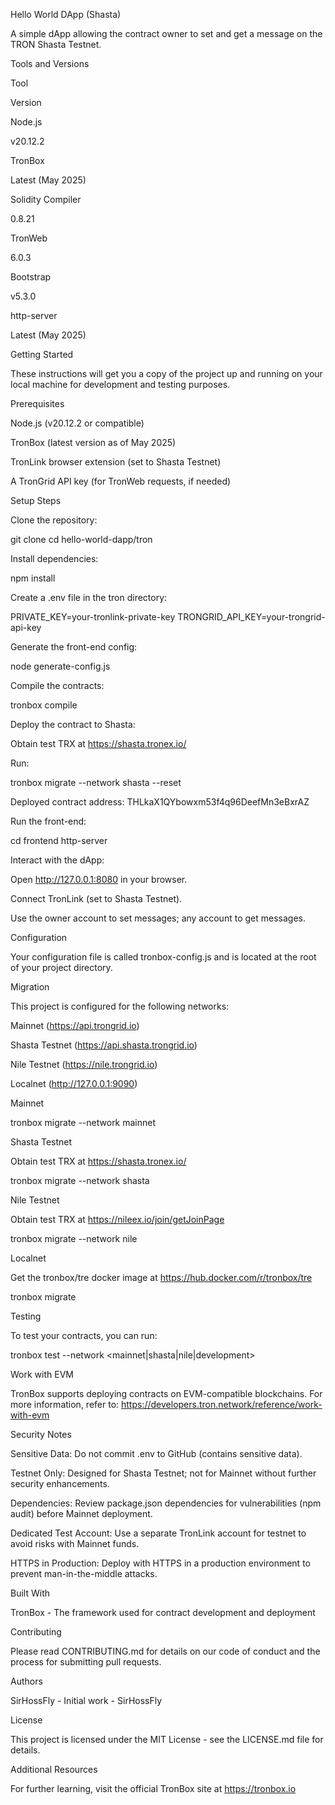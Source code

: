 Hello World DApp (Shasta)

A simple dApp allowing the contract owner to set and get a message on the TRON Shasta Testnet.

Tools and Versions







Tool



Version





Node.js



v20.12.2





TronBox



Latest (May 2025)





Solidity Compiler



0.8.21





TronWeb



6.0.3





Bootstrap



v5.3.0





http-server



Latest (May 2025)

Getting Started

These instructions will get you a copy of the project up and running on your local machine for development and testing purposes.

Prerequisites





Node.js (v20.12.2 or compatible)



TronBox (latest version as of May 2025)



TronLink browser extension (set to Shasta Testnet)



A TronGrid API key (for TronWeb requests, if needed)

Setup Steps





Clone the repository:

git clone <your-repo-url>
cd hello-world-dapp/tron



Install dependencies:

npm install



Create a .env file in the tron directory:

PRIVATE_KEY=your-tronlink-private-key
TRONGRID_API_KEY=your-trongrid-api-key



Generate the front-end config:

node generate-config.js



Compile the contracts:

tronbox compile



Deploy the contract to Shasta:





Obtain test TRX at https://shasta.tronex.io/



Run:

tronbox migrate --network shasta --reset



Deployed contract address: THLkaX1QYbowxm53f4q96DeefMn3eBxrAZ



Run the front-end:

cd frontend
http-server



Interact with the dApp:





Open http://127.0.0.1:8080 in your browser.



Connect TronLink (set to Shasta Testnet).



Use the owner account to set messages; any account to get messages.

Configuration

Your configuration file is called tronbox-config.js and is located at the root of your project directory.

Migration

This project is configured for the following networks:





Mainnet (https://api.trongrid.io)



Shasta Testnet (https://api.shasta.trongrid.io)



Nile Testnet (https://nile.trongrid.io)



Localnet (http://127.0.0.1:9090)

Mainnet

tronbox migrate --network mainnet

Shasta Testnet

Obtain test TRX at https://shasta.tronex.io/

tronbox migrate --network shasta

Nile Testnet

Obtain test TRX at https://nileex.io/join/getJoinPage

tronbox migrate --network nile

Localnet

Get the tronbox/tre docker image at https://hub.docker.com/r/tronbox/tre

tronbox migrate

Testing

To test your contracts, you can run:

tronbox test --network <mainnet|shasta|nile|development>

Work with EVM

TronBox supports deploying contracts on EVM-compatible blockchains. For more information, refer to: https://developers.tron.network/reference/work-with-evm

Security Notes





Sensitive Data: Do not commit .env to GitHub (contains sensitive data).



Testnet Only: Designed for Shasta Testnet; not for Mainnet without further security enhancements.



Dependencies: Review package.json dependencies for vulnerabilities (npm audit) before Mainnet deployment.



Dedicated Test Account: Use a separate TronLink account for testnet to avoid risks with Mainnet funds.



HTTPS in Production: Deploy with HTTPS in a production environment to prevent man-in-the-middle attacks.

Built With





TronBox - The framework used for contract development and deployment

Contributing

Please read CONTRIBUTING.md for details on our code of conduct and the process for submitting pull requests.

Authors





SirHossFly - Initial work - SirHossFly

License

This project is licensed under the MIT License - see the LICENSE.md file for details.

Additional Resources

For further learning, visit the official TronBox site at https://tronbox.io